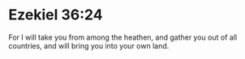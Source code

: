 # Ezekiel 36:24

For I will take you from among the heathen, and gather you out of all countries, and will bring you into your own land.